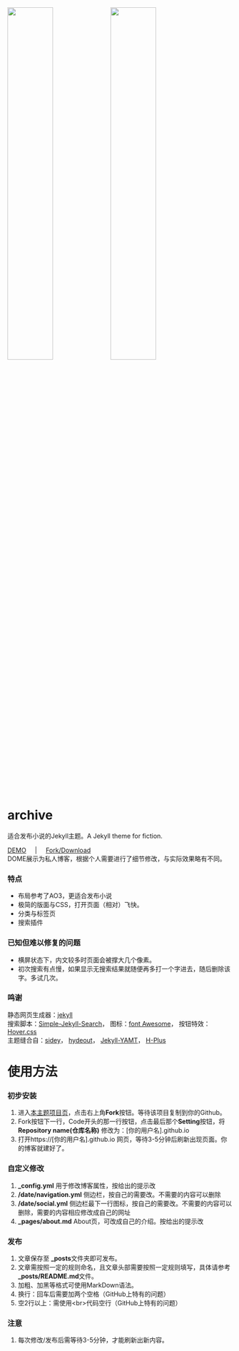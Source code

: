 <div>
<img src="https://shekelash.github.io/jekyll-theme-archive/Screenshot01.png" width="45%">
<img src="https://shekelash.github.io/jekyll-theme-archive/Screenshot02.png" width="45%">
</div>

# archive
适合发布小说的Jekyll主题。A Jekyll theme for fiction.
<br>

<a target="_blank" href="https://shekelash.github.io/">DEMO</a>&nbsp;&nbsp;&nbsp;&nbsp;&nbsp;|&nbsp;&nbsp;&nbsp;&nbsp;&nbsp;<a target="_blank" href="https://github.com/shekelash/jekyll-theme-archive/">Fork/Download</a> 
<br>
DOME展示为私人博客，根据个人需要进行了细节修改，与实际效果略有不同。  

### 特点

- 布局参考了AO3，更适合发布小说
- 极简的版面与CSS，打开页面（相对）飞快。
- 分类与标签页
- 搜索插件

### 已知但难以修复的问题

- 横屏状态下，内文较多时页面会被撑大几个像素。
- 初次搜索有点慢，如果显示无搜索结果就随便再多打一个字进去，随后删除该字。多试几次。

### 鸣谢

  静态网页生成器：<a target="_blank" href="https://github.com/jekyll/jekyll">jekyll</a>  
  搜索脚本：<a target="_blank" href="https://github.com/christian-fei/Simple-Jekyll-Search">Simple-Jekyll-Search</a>，
  图标：<a target="_blank" href="https://fontawesome.com/">font Awesome</a>，
  按钮特效：<a target="_blank" href="https://ianlunn.github.io/Hover/">Hover.css</a>  
  主题缝合自：<a target="_blank" href="https://github.com/ronv/sidey">sidey</a>，
  <a target="_blank" href="https://github.com/fongandrew/hydeout">hydeout</a>，
  <a target="_blank" href="https://github.com/PandaSekh/Jekyll-YAMT">Jekyll-YAMT</a>，
  <a target="_blank" href="https://github.com/xz-777/H-Plus">H-Plus</a>

# 使用方法

### 初步安装
1. 进入<a target="_blank" href="https://github.com/shekelash/jekyll-theme-archive/">本主题项目页</a>，点击右上角**Fork**按钮。等待该项目复制到你的Github。
2. Fork按钮下一行，Code开头的那一行按钮，点击最后那个**Setting**按钮，将**Repository name(仓库名称)** 修改为：[你的用户名].github.io
3. 打开https://[你的用户名].github.io 网页，等待3-5分钟后刷新出现页面。你的博客就建好了。

### 自定义修改
1. **_config.yml** 用于修改博客属性，按给出的提示改
2. **/date/navigation.yml** 侧边栏，按自己的需要改。不需要的内容可以删除
3. **/date/social.yml** 侧边栏最下一行图标，按自己的需要改。不需要的内容可以删除，需要的内容相应修改成自己的网址
4. **_pages/about.md** About页，可改成自己的介绍。按给出的提示改

### 发布
1. 文章保存至 **_posts**文件夹即可发布。
2. 文章需按照一定的规则命名，且文章头部需要按照一定规则填写，具体请参考 **_posts/README.md**文件。
3. 加粗、加黑等格式可使用MarkDown语法。
4. 换行：回车后需要加两个空格（GitHub上特有的问题）
5. 空2行以上：需使用\<br>代码空行（GitHub上特有的问题）

### 注意
1. 每次修改/发布后需等待3-5分钟，才能刷新出新内容。
